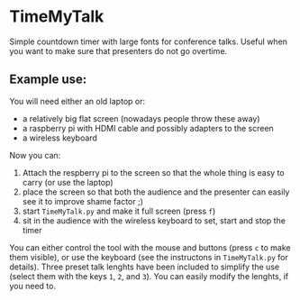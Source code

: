 # TimeMyTalk
Simple countdown timer with large fonts for conference talks. Useful when you want to make sure that presenters do not go overtime.

## Example use:
You will need either an old laptop or:
* a relatively big flat screen (nowadays people throw these away)
* a raspberry pi with HDMI cable and possibly adapters to the screen
* a wireless keyboard

Now you can:
1) Attach the respberry pi to the screen so that the whole thing is easy to carry (or use the laptop)
2) place the screen so that both the audience and the presenter can easily see it to improve shame factor ;)
3) start `TimeMyTalk.py` and make it full screen (press `f`)
4) sit in the audience with the wireless keyboard to set, start and stop the timer

You can either control the tool with the mouse and buttons (press `c` to make them visible), or use the keyboard (see the instructons in `TimeMyTalk.py` for details). Three preset talk lenghts have been included to simplify the use (select them with the keys `1`, `2`, and `3`). You can easily modify the lenghts, if you need to.
